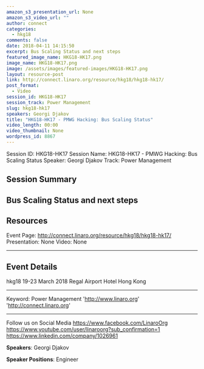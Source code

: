 ```yaml
---
amazon_s3_presentation_url: None
amazon_s3_video_url: ""
author: connect
categories:
  - hkg18
comments: false
date: 2018-04-11 14:15:50
excerpt: Bus Scaling Status and next steps
featured_image_name: HKG18-HK17.png
image_name: HKG18-HK17.png
image: /assets/images/featured-images/HKG18-HK17.png
layout: resource-post
link: http://connect.linaro.org/resource/hkg18/hkg18-hk17/
post_format:
  - Video
session_id: HKG18-HK17
session_track: Power Management
slug: hkg18-hk17
speakers: Georgi Djakov
title: "HKG18-HK17 - PMWG Hacking: Bus Scaling Status"
video_length: 00:00
video_thumbnail: None
wordpress_id: 8867
---
```


Session ID: HKG18-HK17
Session Name: HKG18-HK17 - PMWG Hacking: Bus Scaling Status
Speaker: Georgi Djakov
Track: Power Management

## Session Summary

## Bus Scaling Status and next steps

## Resources

Event Page: http://connect.linaro.org/resource/hkg18/hkg18-hk17/
Presentation: None
Video: None

---

## Event Details

hkg18
19-23 March 2018
Regal Airport Hotel Hong Kong

---

Keyword: Power Management
'http://www.linaro.org'
'http://connect.linaro.org'

---

Follow us on Social Media
https://www.facebook.com/LinaroOrg
https://www.youtube.com/user/linaroorg?sub_confirmation=1
https://www.linkedin.com/company/1026961

**Speakers**: Georgi Djakov

**Speaker Positions**: Engineer
